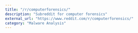 ```yaml
---
title: "/r/computerforensics/"
description: "Subreddit for computer forensics"
external_url: "https://www.reddit.com/r/computerforensics/"
category: "Malware Analysis"
---
```

